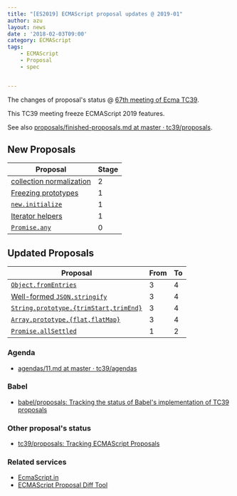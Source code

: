 ```yaml
---
title: "[ES2019] ECMAScript proposal updates @ 2019-01"
author: azu
layout: news
date : '2018-02-03T09:00'
category: ECMAScript
tags:
    - ECMAScript
    - Proposal
    - spec


---
```


The changes of proposal's status @ [67th meeting of Ecma TC39](https://github.com/tc39/agendas/blob/master/2018/11.md).

This TC39 meeting freeze ECMAScript 2019 features.

See also [proposals/finished-proposals.md at master · tc39/proposals](https://github.com/tc39/proposals/blob/master/finished-proposals.md).

## New Proposals

| Proposal                                                     | Stage |
| ------------------------------------------------------------ | ----- |
| [collection normalization](https://github.com/tc39-transfer/proposal-collection-normalization) | 2     |
| [Freezing prototypes](https://github.com/bakkot/proposal-freeze-prototype) | 1     |
| [`new.initialize`](https://github.com/littledan/proposal-new-initialize) | 1     |
| [Iterator helpers](https://github.com/devsnek/proposal-iterator-helpers) | 1     |
| [`Promise.any`](https://github.com/tc39/proposal-promise-any) | 0     |


## Updated Proposals

| Proposal                                                     | From | To   |
| ------------------------------------------------------------ | ---- | ---- |
| [`Object.fromEntries`](https://github.com/tc39/proposal-object-from-entries) | 3    | 4    |
| [Well-formed `JSON.stringify`](https://github.com/tc39/proposal-well-formed-stringify) | 3    | 4    |
| [`String.prototype.{trimStart,trimEnd}`](https://github.com/tc39/proposal-string-left-right-trim) | 3    | 4    |
| [`Array.prototype.{flat,flatMap}`](https://github.com/tc39/proposal-flatMap) | 3    | 4    |
| [`Promise.allSettled`](https://github.com/tc39/proposal-promise-allSettled) | 1    | 2    |

### Agenda

- [agendas/11.md at master · tc39/agendas](https://github.com/tc39/agendas/blob/master/2018/11.md)

### Babel

- [babel/proposals: Tracking the status of Babel's implementation of TC39 proposals](https://github.com/babel/proposals "babel/proposals: Tracking the status of Babel&#39;s implementation of TC39 proposals")

### Other proposal's status 

- [tc39/proposals: Tracking ECMAScript Proposals](https://github.com/tc39/proposals "tc39/proposals: Tracking ECMAScript Proposals")

### Related services

- [EcmaScript.in](http://ecmascript.in/)
- [ECMAScript Proposal Diff Tool](https://azu.github.io/ecmascript-proposals-json/)